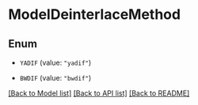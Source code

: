 # ModelDeinterlaceMethod

## Enum


* `YADIF` (value: `"yadif"`)

* `BWDIF` (value: `"bwdif"`)


[[Back to Model list]](../README.md#documentation-for-models) [[Back to API list]](../README.md#documentation-for-api-endpoints) [[Back to README]](../README.md)


